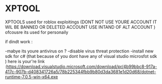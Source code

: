 # XPTOOL
XPTOOLS used for roblox exploitings (DONT NOT USE YOURE ACCOUNT IT WIL BE BANNED OR DELETED ACCOUNT USE INTAND OF ALT ACCOUNT ) ofcousre its used for personaily


if dindt work :

-mabye its youre antivirus on ?
-disable virus threat protection
-install new sdk for c# (that because of you dont have any of visual studio microsfot sdk ) here is your're link :https://download.visualstudio.microsoft.com/download/pr/4b99bbc8-917a-417c-907b-d408341726a5/78b225344fbb9b80d3da3681e1d20d68/dotnet-runtime-7.0.5-win-x64.exe
